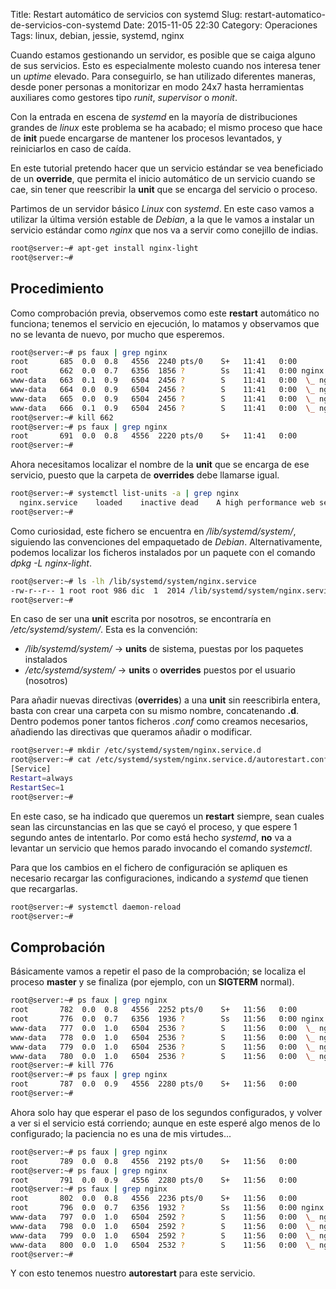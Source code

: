 Title: Restart automático de servicios con systemd
Slug: restart-automatico-de-servicios-con-systemd
Date: 2015-11-05 22:30
Category: Operaciones
Tags: linux, debian, jessie, systemd, nginx



Cuando estamos gestionando un servidor, es posible que se caiga alguno de sus servicios. Esto es especialmente molesto cuando nos interesa tener un *uptime* elevado. Para conseguirlo, se han utilizado diferentes maneras, desde poner personas a monitorizar en modo 24x7 hasta herramientas auxiliares como gestores tipo *runit*, *supervisor* o *monit*.

Con la entrada en escena de *systemd* en la mayoría de distribuciones grandes de *linux* este problema se ha acabado; el mismo proceso que hace de **init** puede encargarse de mantener los procesos levantados, y reiniciarlos en caso de caída.

En este tutorial pretendo hacer que un servicio estándar se vea beneficiado de un **override**, que permita el inicio automático de un servicio cuando se cae, sin tener que reescribir la **unit** que se encarga del servicio o proceso.

Partimos de un servidor básico *Linux* con *systemd*. En este caso vamos a utilizar la última versión estable de *Debian*, a la que le vamos a instalar un servicio estándar como *nginx* que nos va a servir como conejillo de indias.

```bash
root@server:~# apt-get install nginx-light
root@server:~# 
```

## Procedimiento

Como comprobación previa, observemos como este **restart** automático no funciona; tenemos el servicio en ejecución, lo matamos y observamos que no se levanta de nuevo, por mucho que esperemos.

```bash
root@server:~# ps faux | grep nginx
root       685  0.0  0.8   4556  2240 pts/0    S+   11:41   0:00          \_ grep nginx
root       662  0.0  0.7   6356  1856 ?        Ss   11:41   0:00 nginx: master process /usr/sbin/nginx -g daemon on; master_process on;
www-data   663  0.1  0.9   6504  2456 ?        S    11:41   0:00  \_ nginx: worker process                           
www-data   664  0.0  0.9   6504  2456 ?        S    11:41   0:00  \_ nginx: worker process                           
www-data   665  0.0  0.9   6504  2456 ?        S    11:41   0:00  \_ nginx: worker process                           
www-data   666  0.1  0.9   6504  2456 ?        S    11:41   0:00  \_ nginx: worker process                           
root@server:~# kill 662
root@server:~# ps faux | grep nginx
root       691  0.0  0.8   4556  2220 pts/0    S+   11:41   0:00          \_ grep nginx
root@server:~# 
```

Ahora necesitamos localizar el nombre de la **unit** que se encarga de ese servicio, puesto que la carpeta de **overrides** debe llamarse igual.

```bash
root@server:~# systemctl list-units -a | grep nginx
  nginx.service    loaded    inactive dead    A high performance web server and a reverse proxy server
root@server:~# 
```

Como curiosidad, este fichero se encuentra en */lib/systemd/system/*, siguiendo las convenciones del empaquetado de *Debian*. Alternativamente, podemos localizar los ficheros instalados por un paquete con el comando *dpkg -L nginx-light*.

```bash
root@server:~# ls -lh /lib/systemd/system/nginx.service 
-rw-r--r-- 1 root root 986 dic  1  2014 /lib/systemd/system/nginx.service
root@server:~# 
```

En caso de ser una **unit** escrita por nosotros, se encontraría en */etc/systemd/system/*. Esta es la convención:

* */lib/systemd/system/* &rarr; **units** de sistema, puestas por los paquetes instalados
* */etc/systemd/system/* &rarr; **units** o **overrides** puestos por el usuario (nosotros)

Para añadir nuevas directivas (**overrides**) a una **unit** sin reescribirla entera, basta con crear una carpeta con su mismo nombre, concatenando **.d**. Dentro podemos poner tantos ficheros *.conf* como creamos necesarios, añadiendo las directivas que queramos añadir o modificar.

```bash
root@server:~# mkdir /etc/systemd/system/nginx.service.d
root@server:~# cat /etc/systemd/system/nginx.service.d/autorestart.conf
[Service]
Restart=always
RestartSec=1
root@server:~# 
```

En este caso, se ha indicado que queremos un **restart** siempre, sean cuales sean las circunstancias en las que se cayó el proceso, y que espere 1 segundo antes de intentarlo. Por como está hecho *systemd*, **no** va a levantar un servicio que hemos parado invocando el comando *systemctl*.

Para que los cambios en el fichero de configuración se apliquen es necesario recargar las configuraciones, indicando a *systemd* que tienen que recargarlas.

```bash
root@server:~# systemctl daemon-reload
root@server:~# 
```

## Comprobación

Básicamente vamos a repetir el paso de la comprobación; se localiza el proceso **master** y se finaliza (por ejemplo, con un **SIGTERM** normal).

```bash
root@server:~# ps faux | grep nginx
root       782  0.0  0.8   4556  2252 pts/0    S+   11:56   0:00          \_ grep nginx
root       776  0.0  0.7   6356  1936 ?        Ss   11:56   0:00 nginx: master process /usr/sbin/nginx -g daemon on; master_process on;
www-data   777  0.0  1.0   6504  2536 ?        S    11:56   0:00  \_ nginx: worker process                           
www-data   778  0.0  1.0   6504  2536 ?        S    11:56   0:00  \_ nginx: worker process                           
www-data   779  0.0  1.0   6504  2536 ?        S    11:56   0:00  \_ nginx: worker process                           
www-data   780  0.0  1.0   6504  2536 ?        S    11:56   0:00  \_ nginx: worker process                           
root@server:~# kill 776
root@server:~# ps faux | grep nginx
root       787  0.0  0.9   4556  2280 pts/0    S+   11:56   0:00          \_ grep nginx
root@server:~# 
```

Ahora solo hay que esperar el paso de los segundos configurados, y volver a ver si el servicio está corriendo; aunque en este esperé algo menos de lo configurado; la paciencia no es una de mis virtudes...

```bash
root@server:~# ps faux | grep nginx
root       789  0.0  0.8   4556  2192 pts/0    S+   11:56   0:00          \_ grep nginx
root@server:~# ps faux | grep nginx
root       791  0.0  0.9   4556  2280 pts/0    S+   11:56   0:00          \_ grep nginx
root@server:~# ps faux | grep nginx
root       802  0.0  0.8   4556  2236 pts/0    S+   11:56   0:00          \_ grep nginx
root       796  0.0  0.7   6356  1932 ?        Ss   11:56   0:00 nginx: master process /usr/sbin/nginx -g daemon on; master_process on;
www-data   797  0.0  1.0   6504  2592 ?        S    11:56   0:00  \_ nginx: worker process                           
www-data   798  0.0  1.0   6504  2592 ?        S    11:56   0:00  \_ nginx: worker process                           
www-data   799  0.0  1.0   6504  2592 ?        S    11:56   0:00  \_ nginx: worker process                           
www-data   800  0.0  1.0   6504  2532 ?        S    11:56   0:00  \_ nginx: worker process                           
root@server:~# 
```

Y con esto tenemos nuestro **autorestart** para este servicio.
